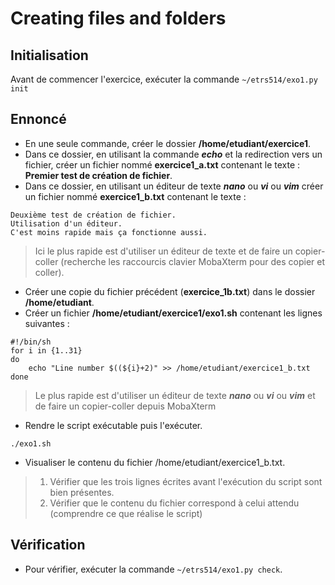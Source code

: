 
# Creating files and folders

## Initialisation

Avant de commencer l'exercice, exécuter la commande `~/etrs514/exo1.py init`

## Ennoncé

- En une seule commande, créer le dossier **/home/etudiant/exercice1**.
- Dans ce dossier, en utilisant la commande ***echo*** et la redirection vers un fichier, créer un fichier nommé **exercice1_a.txt** contenant le texte : **Premier test de création de fichier**.
- Dans ce dossier, en utilisant un éditeur de texte ***nano*** ou ***vi*** ou ***vim*** créer un fichier nommé **exercice1_b.txt** contenant le texte : 
```
Deuxième test de création de fichier.
Utilisation d'un éditeur.
C'est moins rapide mais ça fonctionne aussi.
```
> Ici le plus rapide est d'utiliser un éditeur de texte et de faire un copier-coller (recherche les raccourcis clavier MobaXterm pour des copier et coller).<br>

- Créer une copie du fichier précédent (**exercice_1b.txt**) dans le dossier **/home/etudiant**.
- Créer un fichier **/home/etudiant/exercice1/exo1.sh** contenant les lignes suivantes :
```
#!/bin/sh
for i in {1..31}
do
    echo "Line number $((${i}+2)" >> /home/etudiant/exercice1_b.txt 
done
```
> Le plus rapide est d'utiliser un éditeur de texte ***nano*** ou ***vi*** ou ***vim*** et de faire un copier-coller depuis MobaXterm<br>
- Rendre le script exécutable puis l'exécuter.<br>
```
./exo1.sh
```
- Visualiser le contenu du fichier /home/etudiant/exercice1_b.txt.
> 1. Vérifier que les trois lignes écrites avant l'exécution du script sont bien présentes.
> 2. Vérifier que le contenu du fichier correspond à celui attendu (comprendre ce que réalise le script) 
## Vérification

- Pour vérifier, exécuter la commande `~/etrs514/exo1.py check`.